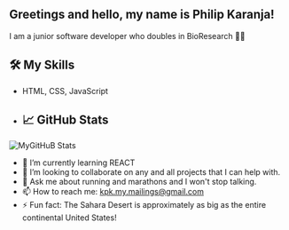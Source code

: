 ## Greetings and hello,  my name is Philip Karanja! 

I am a junior software developer who doubles in BioResearch 🕵🏿

## 🛠️ My Skills
- HTML, CSS, JavaScript
- ## 📈 GitHub Stats
![MyGitHuB Stats](https://github-readme-stats.vercel.app/api?username=karapk&show_icons=true&theme=radical)


- 🌱 I’m currently learning REACT
- 👯 I’m looking to collaborate on any and all projects that I can help with.
- 💬 Ask me about running and marathons and I won't stop talking. 
- 📫 How to reach me: kpk.my.mailings@gmail.com
- ⚡ Fun fact: The Sahara Desert is approximately as big as the entire continental United States!
